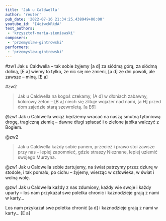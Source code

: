 ```yaml
---
title: 'Jak u Caldwella'
author: 'reuter'
pub_date: '2022-07-16 21:34:25.438949+00:00'
youtube_id: 'I4ciwckRkdA'
text_authors:
 - 'krzysztof-maria-sieniawski'
composers:
 - 'przemyslaw-gintrowski'
performers:
 - 'przemyslaw-gintrowski'
---
```


#zw1
Jak u Caldwella – tak sobie żyjemy [a d]
za siódmą górą, za siódmą doliną, [E a]
wiemy to tylko, że nic się nie zmieni, [a d]
że dni powoli, ale zawsze – miną. [E a]

#zw2
>Jak u Caldwella na kogoś czekamy, [A d]
>w dłoniach zabawny, kolorowy żeton – [B a]
>niech się zlituje wojażer nad nami, [a H]
>przed dom zajedzie starą szewroletą. [a E6]

@zw1
Jak u Caldwella wciąż będziemy wracać
na naszą smutną tytoniową drogę,
tragiczną ziemię – dawne długi spłacać
i o zielone jabłka walczyć z Bogiem.

@zw2
>Jak u Caldwella każdy sobie panem,
>przecież i prawo stoi zawsze przy nas –
>lepiej zapomnieć, gdzie straszy Nieznane,
>lepiej uziemić swojego Murzyna.

@zw1
Jak u Caldwella sobie żartujemy,
na świat patrzymy przez dziurę w stodole,
i tak pomału, po cichu – żyjemy,
wierząc w człowieka, w świat i wolną wolę.

@zw1
Jak u Caldwella każdy z nas zdumiony,
każdy wie swoje i każdy uparty –
los nam przykazał swe poletka chronić
i kaznodzieje grają z nami w karty…

Los nam przykazał swe poletka chronić  [a d]
i kaznodzieje grają z nami w karty… [E a]